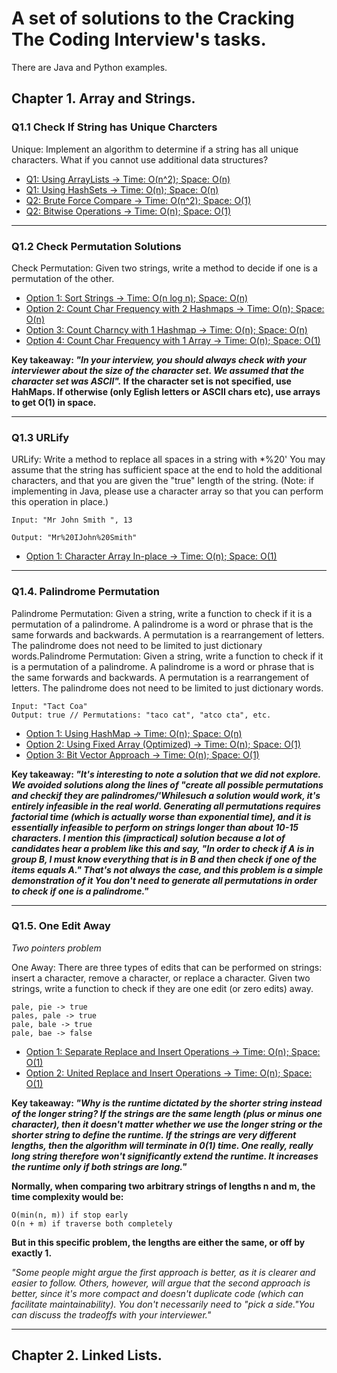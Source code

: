 <h1> A set of solutions to the Cracking The Coding Interview's tasks. </h1>
<p> There are Java and Python examples. </p>

<h2> Chapter 1. Array and Strings. </h2>

### Q1.1 Check If String has Unique Charcters
<p>Unique: Implement an algorithm to determine if a string has all unique characters. What if you
cannot use additional data structures? </p>

- [Q1: Using ArrayLists -> Time: O(n^2); Space: O(n)](Chapter1_ArraysAndStrings/Java/Q1_1_Is_Unique/UniqCharsQ1ArrayLists.java)
- [Q1: Using HashSets -> Time: O(n); Space: O(n)](Chapter1_ArraysAndStrings/Java/Q1_1_Is_Unique/UniqCharsQ1HashSets.java)
- [Q2: Brute Force Compare -> Time: O(n^2); Space: O(1)](Chapter1_ArraysAndStrings/Java/Q1_1_Is_Unique/UniqCharsQ2.java)
- [Q2: Bitwise Operations -> Time: O(n); Space: O(1)](Chapter1_ArraysAndStrings/Java/Q1_1_Is_Unique/UniqCharsQ2BitwiseOperations.java)

<hr>

### Q1.2 Check Permutation Solutions
<p> Check Permutation: Given two strings, write a method to decide if one is a permutation of the
other. </p>

- [Option 1: Sort Strings -> Time: O(n log n); Space: O(n)](Chapter1_ArraysAndStrings/Java/Q1_2_Check_Permutation/PermutationSortStrings.java)
- [Option 2: Count Char Frequency with 2 Hashmaps -> Time: O(n); Space: O(n)](Chapter1_ArraysAndStrings/Java/Q1_2_Check_Permutation/PermutationCharFrequencyCount.java)
- [Option 3: Count Charncy with 1 Hashmap -> Time: O(n); Space: O(n)](Chapter1_ArraysAndStrings/Java/Q1_2_Check_Permutation/PermutationCharFrequencyCountOneHashmap.java)
- [Option 4: Count Char Frequency with 1 Array -> Time: O(n); Space: O(1)](Chapter1_ArraysAndStrings/Java/Q1_2_Check_Permutation/PermutationCharFrequencyCountSizeConstant.java)


<b>Key takeaway: <i>"In your interview, you should always check with your interviewer about the
size of the character set. We assumed that the character set was ASCII".</i>
If the character set is not specified, use HahMaps.
If otherwise (only Eglish letters or ASCII chars etc), use arrays to get O(1) in space.</b>

<hr>

### Q1.3 URLify
<p> URLify: Write a method to replace all spaces in a string with *%20' You may assume that the string
has sufficient space at the end to hold the additional characters, and that you are given the "true"
length of the string. (Note: if implementing in Java, please use a character array so that you can
perform this operation in place.) </p>

````
Input: "Mr John Smith ", 13

Output: "Mr%20IJohn%20Smith"
````

- [Option 1: Character Array In-place → Time: O(n); Space: O(1)](Chapter1_ArraysAndStrings/Java/Q1_3_URLify/URLifyCharacterArray.java)

<hr>

### Q1.4. Palindrome Permutation
<p> Palindrome Permutation: Given a string, write a function to check if it is a permutation of
a palindrome. A palindrome is a word or phrase that is the same forwards and backwards. A
permutation is a rearrangement of letters. The palindrome does not need to be limited to just
dictionary words.Palindrome Permutation: Given a string, write a function to check if it is a permutation of
a palindrome. A palindrome is a word or phrase that is the same forwards and backwards. A
permutation is a rearrangement of letters. The palindrome does not need to be limited to just
dictionary words.
</p>

````
Input: "Tact Coa"
Output: true // Permutations: "taco cat", "atco cta", etc.
````

- [Option 1: Using HashMap → Time: O(n); Space: O(n)](Chapter1_ArraysAndStrings/Java/Q1_4_Palindrome_Permuatation/PalindromePermutationChecker.java)
- [Option 2: Using Fixed Array (Optimized) → Time: O(n); Space: O(1)](Chapter1_ArraysAndStrings/Java/Q1_4_Palindrome_Permuatation/PalindromePermutationCheckerOptimized.java)
- [Option 3: Bit Vector Approach → Time: O(n); Space: O(1)](Chapter1_ArraysAndStrings/Java/Q1_4_Palindrome_Permuatation/PalindromePermutationCheckerBitVector.java)

<b>Key takeaway: <i> "It's interesting to note a solution that we did not explore. We avoided solutions along the lines of "create
all possible permutations and checkif they are palindromes/'Whilesuch a solution would work, it's entirely
infeasible in the real world. Generating all permutations requires factorial time (which is actually worse than
exponential time), and it is essentially infeasible to perform on strings longer than about 10-15 characters.
I mention this (impractical) solution because a lot of candidates hear a problem like this and say, "In order
to check if A is in group B, I must know everything that is in B and then check if one of the items equals A."
That's not always the case, and this problem is a simple demonstration of it You don't need to generate all
permutations in order to check if one is a palindrome." </i>
</b>

<hr>

### Q1.5. One Edit Away
<p><i>Two pointers problem</i></p>
<p>One Away: There are three types of edits that can be performed on strings: insert a character,
remove a character, or replace a character. Given two strings, write a function to check if they are
one edit (or zero edits) away.
</p>

````
pale, pie -> true
pales, pale -> true
pale, bale -> true
pale, bae -> false
````

- [Option 1: Separate Replace and Insert Operations → Time: O(n); Space: O(1)](Chapter1_ArraysAndStrings/Java/Q1_5_One_Away/OneAwaySeparateOperations.java)
- [Option 2: United Replace and Insert Operations → Time: O(n); Space: O(1)](Chapter1_ArraysAndStrings/Java/Q1_5_One_Away/OneAwayOneOperation.java)

<b> Key takeaway: <i>
"Why is the runtime dictated by the shorter string instead of the longer string? If the strings are
the same length (plus or minus one character), then it doesn't matter whether we use the longer
string or the shorter string to define the runtime. If the strings are very different lengths, then the
algorithm will terminate in 0(1) time. One really, really long string therefore won't significantly
extend the runtime. It increases the runtime only if both strings are long." </i>

Normally, when comparing two arbitrary strings of lengths n and m, the time complexity would be: </b>

````
O(min(n, m)) if stop early
O(n + m) if traverse both completely
````

<b>But in this specific problem, the lengths are either the same, or off by exactly 1.</b>

<i> "Some people might argue the first approach is better, as it is clearer and easier to follow. Others, however,
will argue that the second approach is better, since it's more compact and doesn't duplicate code (which
can facilitate maintainability).
You don't necessarily need to "pick a side."You can discuss the tradeoffs with your interviewer."</i>

-----------


<h2> Chapter 2. Linked Lists. </h2>
